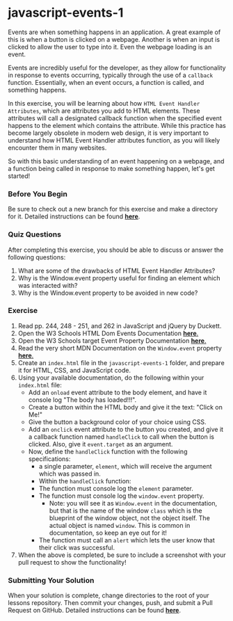 # javascript-events-1

Events are when something happens in an application. A great example of this is when a button is clicked on a webpage. Another is when an input is clicked to allow the user to type into it. Even the webpage loading is an event.

Events are incredibly useful for the developer, as they allow for functionality in response to events occurring, typically through the use of a `callback` function. Essentially, when an event occurs, a function is called, and something happens.

In this exercise, you will be learning about how `HTML Event Handler Attributes`, which are attributes you add to HTML elements. These attributes will call a designated callback function when the specified event happens to the element which contains the attribute. While this practice has become largely obsolete in modern web design, it is very important to understand how HTML Event Handler attributes function, as you will likely encounter them in many websites.

So with this basic understanding of an event happening on a webpage, and a function being called in response to make something happen, let's get started!

### Before You Begin

Be sure to check out a new branch for this exercise and make a directory for it. Detailed instructions can be found [**here**](../../guides/before-each-exercise.md).

### Quiz Questions
After completing this exercise, you should be able to discuss or answer the following questions:

1. What are some of the drawbacks of HTML Event Handler Attributes?
1. Why is the Window.event property useful for finding an element which was interacted with?
1. Why is the Window.event property to be avoided in new code?

### Exercise

1. Read pp. 244, 248 - 251, and 262 in JavaScript and jQuery by Duckett.
2. Open the W3 Schools HTML Dom Events Documentation [**here**.](https://www.w3schools.com/js/js_htmldom_events.asp)
3. Open the W3 Schools target Event Property Documentation [**here**.](https://www.w3schools.com/jsref/event_target.asp)
4. Read the very short MDN Documentation on the `Window.event` property [**here**.](https://developer.mozilla.org/en-US/docs/Web/API/Window/event)
5. Create an `index.html` file in the `javascript-events-1` folder, and prepare it for HTML, CSS, and JavaScript code.
6. Using your available documentation, do the following within your `index.html` file:
    - Add an `onload` event attribute to the body element, and have it console log "The body has loaded!!!".
    - Create a button within the HTML body and give it the text: "Click on Me!"
    - Give the button a background color of your choice using CSS.
    - Add an `onclick` event attribute to the button you created, and give it a callback function named `handleClick` to call when the button is clicked. Also, give it `event.target` as an argument.
    - Now, define the `handleClick` function with the following specifications:
        - a single parameter, `element`, which will receive the argument which was passed in.
        - Within the `handleClick` function:
        - The function must console log the `element` parameter.
        - The function must console log the `window.event` property.
            - Note: you will see it as `Window.event` in the documentation, but that is the name of the window `class` which is the blueprint of the window object, not the object itself. The actual object is named `window`. This is common in documentation, so keep an eye out for it!
        - The function must call an `alert` which lets the user know that their click was successful.
7. When the above is completed, be sure to include a screenshot with your pull request to show the functionality!


### Submitting Your Solution

When your solution is complete, change directories to the root of your lessons repository. Then commit your changes, push, and submit a Pull Request on GitHub. Detailed instructions can be found [**here**](../../guides/after-each-exercise.md).
